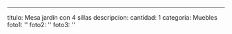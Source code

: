 ---
titulo: Mesa jardín con 4 sillas
descripcion: 
cantidad: 1
categoria: Muebles
foto1: ''
foto2: ''
foto3: ''
